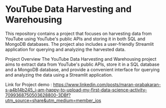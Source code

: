 # YouTube Data Harvesting and Warehousing
This repository contains a project that focuses on harvesting data from YouTube using YouTube's public APIs and storing it in both SQL and MongoDB databases. The project also includes a user-friendly Streamlit application for querying and analyzing the harvested data.

Project Overview
The YouTube Data Harvesting and Warehousing project aims to extract data from YouTube's public APIs, store it in a SQL database and a MongoDB database, and provide a convenient interface for querying and analyzing the data using a Streamlit application.

Link for Project demo : https://www.linkedin.com/posts/maran-prabakaran-s-a4b14b245_i-am-happy-to-upload-my-first-data-science-activity-7099368750503628800-3DBf?utm_source=share&utm_medium=member_ios
